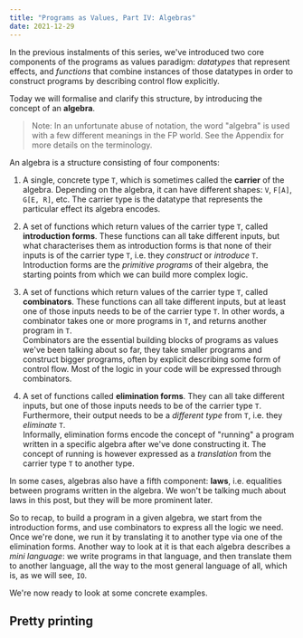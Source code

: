 ```yaml
---
title: "Programs as Values, Part IV: Algebras"
date: 2021-12-29
---
```


In the previous instalments of this series, we've introduced two core components of the programs as values paradigm: *datatypes* that represent effects, and *functions*  that combine instances of those datatypes in order to construct programs by describing control flow explicitly.

Today we will formalise and clarify this structure, by introducing the concept of an **algebra**.

> Note: In an unfortunate abuse of notation, the word "algebra" is used with a few different meanings in the FP world. See the Appendix for more details on the terminology.

An algebra is a structure consisting of four components:

 1) A single, concrete type `T`, which is sometimes called the **carrier** of the
  algebra. Depending on the algebra, it can have different shapes: `V`,
  `F[A]`, `G[E, R]`, etc. The carrier type is the datatype that
  represents the particular effect its algebra encodes.

2) A set of functions which return values of the carrier type `T`, called
  **introduction forms**. These functions can all take different
  inputs, but what characterises them as introduction forms is that
  none of their inputs is of the carrier type `T`, i.e. they
  *construct* or *introduce* `T`. Introduction forms are the *primitive programs* of
  their algebra, the starting points from which we can build more
  complex logic.

 3) A set of functions which return values of the carrier type `T`, called
  **combinators**. These functions can all take different inputs, but
  at least one of those inputs needs to be of the carrier type `T`. In
  other words, a combinator takes one or more programs in `T`, and
  returns another program in `T`.  
  Combinators are the essential building blocks of programs as values
  we've been talking about so far, they take smaller programs and
  construct bigger programs, often by explicit describing some form of
  control flow. Most of the logic in your code will be expressed
  through combinators.
  
4) A set of functions called **elimination forms**. They can all take
different inputs, but one of those inputs needs to be of the carrier
type `T`. Furthermore, their output needs to be a *different type*
from `T`, i.e. they *eliminate* `T`.  
Informally, elimination forms encode the concept of "running" a
program written in a specific algebra after we've done constructing it.
The concept of running is however expressed as a *translation* from
the carrier type `T` to another type.
  
  
In some cases, algebras also have a fifth component: **laws**, i.e.
equalities between programs written in the algebra. We won't be
talking much about laws in this post, but they will be more prominent
later.
  
So to recap, to build a program in a given algebra, we start from the
introduction forms, and use combinators to express all the logic we
need. Once we're done, we run it by translating it to another type via
one of the elimination forms. Another way to look at it is that each
algebra describes a *mini language*: we write programs in that
language, and then translate them to another language, all the way to
the most general language of all, which is, as we will see, `IO`.

We're now ready to look at some concrete examples.

## Pretty printing




  
  
<!-- We've spent the first few instalments of this series discussing the core idea behind the programs as values paradigm: representing effectful programs as datatypes, and assembling big programs out of smaller one via functions that explicitly describe control flow -->

<!-- In programs as values, effects are represented as datatypes, and today we will be looking at the structure formed by these datatypes, by introducing the concept of an **algebra**. -->


<!-- use Doc as first example, then Log, including repeat -->

<!-- algebraic structure: intro form, combinators, elimination forms -->

<!-- Algebras comes from universal algebra -->
<!-- An algebra is a set (called the carrier) with a finite set of total functions that have the carrier set as their common codomain. -->

<!-- A Sigma algebra (signature algebra) defines the set of typed operator symbols without specifyingfunctions that would be the actual operators. Thus a signature defines a class of algebras, those whose operators conform to the typing contraints (used for typeclasses, ML modules, abstract data type etc) -->




<!-- progression: monoid, why F[A], functor, (split here?) monad, -->
<!-- monaderror -->

<!-- --- -->

<!-- programs as values notes -->
<!--   algebra -->
<!--   type A -- carrier -->
<!--   intro: SomeOtherThanAType => A, primitives: A (intro form of shape () => A) -->
<!--   combinators: (something) -> A -> A -->
<!--   elimination forms: A => (something else) => SomeOtherThanAType -->
<!--   -- write strings to "stdout" -->
<!--   type Put -->
<!--   def string(s: String): Put // String => Put, intro -->
<!--   def plus(a: Put, b: Put): Put // combinator -->
<!--   ----- -->
<!--   def run: Put => List[String] // elimination form -->

<!--   val a: Put = string("hello") -->

<!--   val helloWorld: Put = a.plus(string("world")) -->

<!--   def writeN(in: Put, n: Int): Put = -->
<!--     n match { -->
<!--       0 => string("") -->
<!--       n => in.plus(writeN(in))plus(writeN(in, n - 1), in) -->
<!--     } -->
<!--   ----------- -->
<!--   List[Put] -->
<!--   ----------- -->
<!--   type Console[A] <--  output  /// (Put + Read) -->
<!--         ^^ language -->
<!--   ----- intro -->
<!--   def read: Console[String] -->
<!--   def put(s: String): Console[Unit] -->
<!--   def pure[A](s: A): Console[A] // lift, with no effect -->
<!--   ----- combinators -->
<!--   Console[A] => (A => B) => Console[B] -->
<!--   (A => B) => (Console[A] => Console[B]), lifting A => B into the Console language -->
<!--   def transformOutput[A, B](p: Console[A],trasformation: A => B): Console[B] = ??? -->
<!--       map -->
<!--   def andThen(p: Console[A], transformation: A => Console[B]): Console[B] = -->
<!--       flatMap/chaining -->
<!--   def flatten: Console[Console[A]] => Console[A] -->
<!--   ----- elim <-- forget -->

<!--   ++,empty Monoid -->
<!--   map Functor -->
<!--    (A => B) => F[A] => F[B] -->
<!--     (A => B => ... => N) => F[A] => F[B] => ... => F[N] -->
<!--     flatMap -->
<!--   andThen, pure Monad -->

<!--   andThen -\-> sequential, arbitrary control flow -->

<!--   read a String, count the length, print that -->
<!--   read, put, tOut -->

<!--   val p: Console[Unit] = read // Console[String] -->
<!--     .transformOutput(_.length) // Console[Int] -->
<!--     .transformOutput(_.toString) // Console[String] -->
<!--     .andThen(put) -->
<!--   def repeatN(p: Console[A], n: Int): Console[A] = -->
<!--     n match { -->

<!--     } -->
<!--   Stream[F[_], A] <-- type, Stream[IO, A] -->
<!--   ----- intro -->
<!--   empty: () => Stream[IO, A] -->
<!--   fromList: List[A] => Stream[IO, A] -->
<!--   eval(action: IO[A]): Stream[IO, A] -->
<!--   ---- tons -->
<!--   flatMap: Stream[F, A] => (A => Stream[F, B]) => Stream[F, B] -->
<!--   ++: Stream[F, A] => STream[F, A] => Stream[F, A] -->
<!--   take: Int => Stream[F, A] => Stream[F, A] -->
<!--   concurrently: Stream[F, A] => Stream[F, Unit] => Stream[F, A] -->
<!--    .... -->
<!--    ---- -->
<!--   compile.drain: Stream[F, A] => IO[Unit] -->
<!--   compile.list: Stream[F, A] => IO[List[A]] -->
<!--   compile.fold -->

<!-- } -->
